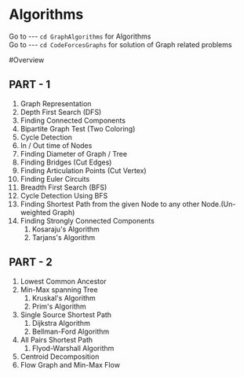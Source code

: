 # Algorithms
Go to --- `cd GraphAlgorithms` for Algorithms
<br/>
Go to --- `cd CodeForcesGraphs` for solution of Graph related problems

#Overview
## PART - 1
1. Graph Representation
2. Depth First Search (DFS)
3. Finding Connected Components
4. Bipartite Graph Test (Two Coloring)
5. Cycle Detection
6. In / Out time of Nodes
7. Finding Diameter of Graph / Tree
8. Finding Bridges (Cut Edges)
9. Finding Articulation Points (Cut Vertex)
10. Finding Euler Circuits
11. Breadth First Search (BFS)
12. Cycle Detection Using BFS
13. Finding Shortest Path from the given Node to any other Node.(Un-weighted Graph)
14. Finding Strongly Connected Components
    1.  Kosaraju's Algorithm
    2.  Tarjans's Algorithm
    
## PART - 2
1. Lowest Common Ancestor
2. Min-Max spanning Tree
	1. Kruskal's Algorithm
	2. Prim's Algorithm
3. Single Source Shortest Path
	1. Dijkstra Algorithm
	2. Bellman-Ford Algorithm
4. All Pairs Shortest Path
	1. Flyod-Warshall Algorithm
5. Centroid Decomposition
6. Flow Graph and Min-Max Flow
